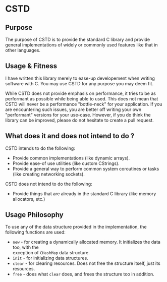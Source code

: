 # CSTD

## Purpose

The purpose of CSTD is to provide the standard C library and provide general implementations of widely or commonly used features
like that in other languages.

## Usage & Fitness

I have written this library merely to ease-up developement when writing software with C.
You may use CSTD for any purpose you may deem fit.

While CSTD does not provide emphasis on performance, it tries to be as performant as possible while being able to used.
This does not mean that CSTD will never be a performance "bottle-neck" for your application. If you are encountering such issues,
you are better off writing your own "performant" versions for your use-case. However, if you do think the library can be improved,
please do not hesitate to create a pull request.

## What does it and does not intend to do ?

CSTD intends to do the following:
- Provide common implementations (like dynamic arrays).
- Provide ease-of use utilities (like custom CStrings).
- Provide a general way to perform common system coroutines or tasks (like creating networking sockets).

CSTD does not intend to do the following:
- Provide things that are already in the standard C library (like memory allocators, etc.)

## Usage Philosophy

To use any of the data structure provided in the implementation, the following functions are used:
- `new` - for creating a dynamically allocated memory. It initializes the data too, with the <br>exception of `CHashMap` data structure.
- `init` - for initializing data structures.
- `clear` - for clearing resources. Does not free the structure itself, just its resources.
- `free` - does what `clear` does, and frees the structure too in addition.

